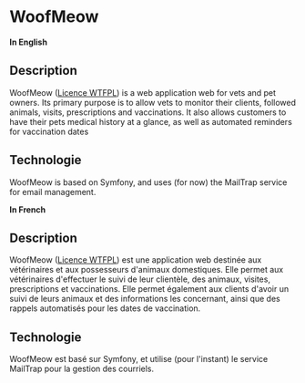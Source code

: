 # WoofMeow

**In English**
## Description

WoofMeow ([Licence WTFPL](https://fr.wikipedia.org/wiki/WTFPL)) is a web application web for vets and pet owners. Its primary purpose is to allow vets to monitor their clients, followed animals, visits, prescriptions and vaccinations. It also allows customers to have their pets medical history at a glance, as well as automated reminders for vaccination dates

## Technologie
WoofMeow is based on Symfony, and uses (for now) the MailTrap service for email management.


**In French**
## Description

WoofMeow ([Licence WTFPL](https://fr.wikipedia.org/wiki/WTFPL)) est une application web destinée aux vétérinaires et aux possesseurs d'animaux domestiques. Elle permet aux vétérinaires d'effectuer le suivi de leur clientèle, des animaux, visites, prescriptions et vaccinations. Elle permet également aux clients d'avoir un suivi de leurs animaux et des informations les concernant, ainsi que des rappels automatisés pour les dates de vaccination.

## Technologie
WoofMeow est basé sur Symfony, et utilise (pour l'instant) le service MailTrap pour la gestion des courriels.

